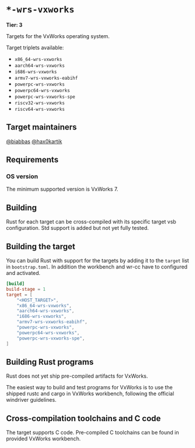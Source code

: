 # `*-wrs-vxworks`

**Tier: 3**

Targets for the VxWorks operating
system.

Target triplets available:

- `x86_64-wrs-vxworks`
- `aarch64-wrs-vxworks`
- `i686-wrs-vxworks`
- `armv7-wrs-vxworks-eabihf`
- `powerpc-wrs-vxworks`
- `powerpc64-wrs-vxworks`
- `powerpc-wrs-vxworks-spe`
- `riscv32-wrs-vxworks`
- `riscv64-wrs-vxworks`

## Target maintainers

[@biabbas](https://github.com/biabbas)
[@hax0kartik](https://github.com/hax0kartik)

## Requirements

### OS version

The minimum supported version is VxWorks 7.

## Building

Rust for each target can be cross-compiled with its specific target vsb configuration. Std support is added but not yet fully tested.

## Building the target

You can build Rust with support for the targets by adding it to the `target` list in `bootstrap.toml`. In addition the workbench and wr-cc have to configured and activated.

```toml
[build]
build-stage = 1
target = [
    "<HOST_TARGET>",
    "x86_64-wrs-vxworks",
    "aarch64-wrs-vxworks",
    "i686-wrs-vxworks",
    "armv7-wrs-vxworks-eabihf",
    "powerpc-wrs-vxworks",
    "powerpc64-wrs-vxworks",
    "powerpc-wrs-vxworks-spe",
]
```

## Building Rust programs

Rust does not yet ship pre-compiled artifacts for VxWorks.

The easiest way to build and test programs for VxWorks is to use the shipped rustc and cargo in VxWorks workbench, following the official windriver guidelines.

## Cross-compilation toolchains and C code

The target supports C code. Pre-compiled C toolchains can be found in provided VxWorks workbench.
